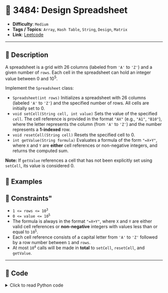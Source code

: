 # 🧩 3484: Design Spreadsheet

- **Difficulty**: `Medium`
- **Tags / Topics**: `Array`, `Hash Table`, `String`, `Design`, `Matrix`
- **Link**: [Leetcode](https://leetcode.com/problems/design-spreadsheet/)

---

## 📜 Description

<p>A spreadsheet is a grid with 26 columns (labeled from <code>&#39;A&#39;</code> to <code>&#39;Z&#39;</code>) and a given number of <code>rows</code>. Each cell in the spreadsheet can hold an integer value between 0 and 10<sup>5</sup>.</p>

<p>Implement the <code>Spreadsheet</code> class:</p>

<ul>
	<li><code>Spreadsheet(int rows)</code> Initializes a spreadsheet with 26 columns (labeled <code>&#39;A&#39;</code> to <code>&#39;Z&#39;</code>) and the specified number of rows. All cells are initially set to 0.</li>
	<li><code>void setCell(String cell, int value)</code> Sets the value of the specified <code>cell</code>. The cell reference is provided in the format <code>&quot;AX&quot;</code> (e.g., <code>&quot;A1&quot;</code>, <code>&quot;B10&quot;</code>), where the letter represents the column (from <code>&#39;A&#39;</code> to <code>&#39;Z&#39;</code>) and the number represents a <strong>1-indexed</strong> row.</li>
	<li><code>void resetCell(String cell)</code> Resets the specified cell to 0.</li>
	<li><code>int getValue(String formula)</code> Evaluates a formula of the form <code>&quot;=X+Y&quot;</code>, where <code>X</code> and <code>Y</code> are <strong>either</strong> cell references or non-negative integers, and returns the computed sum.</li>
</ul>

<p><strong>Note:</strong> If <code>getValue</code> references a cell that has not been explicitly set using <code>setCell</code>, its value is considered 0.</p>




## 🧪 Examples



## 📌 Constraints"
<ul>
	<li><code>1 &lt;= rows &lt;= 10<sup>3</sup></code></li>
	<li><code>0 &lt;= value &lt;= 10<sup>5</sup></code></li>
	<li>The formula is always in the format <code>&quot;=X+Y&quot;</code>, where <code>X</code> and <code>Y</code> are either valid cell references or <strong>non-negative</strong> integers with values less than or equal to <code>10<sup>5</sup></code>.</li>
	<li>Each cell reference consists of a capital letter from <code>&#39;A&#39;</code> to <code>&#39;Z&#39;</code> followed by a row number between <code>1</code> and <code>rows</code>.</li>
	<li>At most <code>10<sup>4</sup></code> calls will be made in <strong>total</strong> to <code>setCell</code>, <code>resetCell</code>, and <code>getValue</code>.</li>
</ul>



---
<!--- code section starts -->
## 🧠 Code



<details>
<summary>Click to read Python code</summary>

```python
class Spreadsheet:
    def __init__(self, rows: int):
        self.grid = [[0] * 26 for i in range(rows + 1)]

    def setCell(self, cell: str, value: int) -> None:
        self.grid[int(cell[1:])][ord(cell[0]) - ord("A")] = value

    def resetCell(self, cell: str) -> None:
        self.grid[int(cell[1:])][ord(cell[0]) - ord("A")] = 0

    def getValue(self, formula: str) -> int:
        curr = formula[1:].split("+")
        res = 0
        for val in curr:
            if val.isdigit():
                res += int(val)
            else:
                res += self.grid[int(val[1:])][ord(val[0]) - ord("A")]
        return res

```

</details>
    

<!--- code section ends -->
